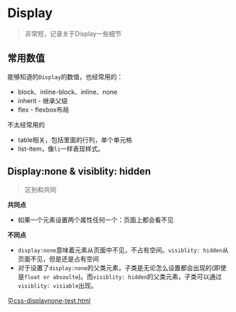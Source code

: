 # Display
> 非常短，记录关于Display一些细节

## 常用数值

能够知道的`Display`的数值，也经常用的：

* block、inline-block、inline、none
* inherit - 继承父级
* flex - flexbox布局

不太经常用的

* table相关，包括里面的行列，单个单元格
* list-item，像`li`一样表现样式。

## Display:none & visiblity: hidden

> 区别和共同

**共同点**

* 如果一个元素设置两个属性任何一个：页面上都会看不见

**不同点**

* `display:none`意味着元素从页面中不见，不占有空间。`visiblity: hidden`从页面不见，但是还是占有空间
* 对于设置了`display:none`的父类元素，子类是无论怎么设置都会出现的(即使是`float or absoulte`)。而`visiblity: hidden`的父类元素，子类可以通过`visiblity: visiable`出现。

见[css-displaynone-test.html]()